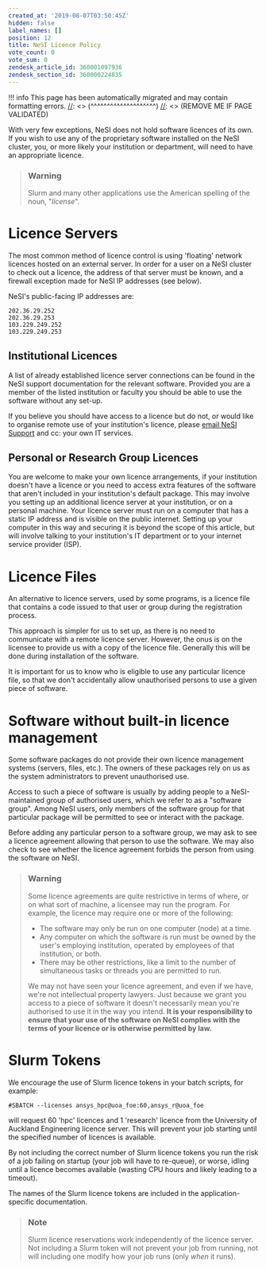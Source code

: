 ```yaml
---
created_at: '2019-08-07T03:50:45Z'
hidden: false
label_names: []
position: 12
title: NeSI Licence Policy
vote_count: 0
vote_sum: 0
zendesk_article_id: 360001097936
zendesk_section_id: 360000224835
---
```




[//]: <> (REMOVE ME IF PAGE VALIDATED)
[//]: <> (vvvvvvvvvvvvvvvvvvvv)
!!! info
    This page has been automatically migrated and may contain formatting errors.
[//]: <> (^^^^^^^^^^^^^^^^^^^^)
[//]: <> (REMOVE ME IF PAGE VALIDATED)

<p>With very few exceptions, NeSI does not hold software licences of its own. If you wish to use any of the proprietary software installed on the NeSI cluster, you, or more likely your institution or department, will need to have an appropriate licence.</p>
<blockquote class="blockquote-warning">
<h3 id="prerequisites">Warning</h3>
<p>Slurm and many other applications use the American spelling of the noun, "<em>license</em>".</p>
</blockquote>
<h1>Licence Servers</h1>
<p>The most common method of licence control is using 'floating' network licences hosted on an external server. In order for a user on a NeSI cluster to check out a licence, the address of that server must be known, and a firewall exception made for NeSI IP addresses (see below).</p>
<p>NeSI's public-facing IP addresses are:</p>
<pre><code>202.36.29.252
202.36.29.253
103.229.249.252
103.229.249.253</code></pre>
<h2>Institutional Licences</h2>
<p>A list of already established licence server connections can be found in the NeSI support documentation for the relevant software. Provided you are a member of the listed institution or faculty you should be able to use the software without any set-up.</p>
<p>If you believe you should have access to a licence but do not, or would like to organise remote use of your institution's licence, please <a href="mailto:support@nesi.org.nz" target="_self">email NeSI Support</a> and cc: your own IT services.</p>
<h2>Personal or Research Group Licences</h2>
<p>You are welcome to make your own licence arrangements, if your institution doesn't have a licence or you need to access extra features of the software that aren't included in your institution's default package. This may involve you setting up an additional licence server at your institution, or on a personal machine. Your licence server must run on a computer that has a static IP address and is visible on the public internet. Setting up your computer in this way and securing it is beyond the scope of this article, but will involve talking to your institution's IT department or to your internet service provider (ISP).</p>
<h1>Licence Files</h1>
<p>An alternative to licence servers, used by some programs, is a licence file that contains a code issued to that user or group during the registration process.</p>
<p>This approach is simpler for us to set up, as there is no need to communicate with a remote licence server. However, the onus is on the licensee to provide us with a copy of the licence file. Generally this will be done during installation of the software.</p>
<p>It is important for us to know who is eligible to use any particular licence file, so that we don't accidentally allow unauthorised persons to use a given piece of software.</p>
<h1>Software without built-in licence management</h1>
<p>Some software packages do not provide their own licence management systems (servers, files, etc.). The owners of these packages rely on us as the system administrators to prevent unauthorised use.</p>
<p>Access to such a piece of software is usually by adding people to a NeSI-maintained group of authorised users, which we refer to as a "software group". Among NeSI users, only members of the software group for that particular package will be permitted to see or interact with the package.</p>
<p>Before adding any particular person to a software group, we may ask to see a licence agreement allowing that person to use the software. We may also check to see whether the licence agreement forbids the person from using the software on NeSI.</p>
<blockquote class="blockquote-warning">
<h3 id="warning2">Warning</h3>
<p>Some licence agreements are quite restrictive in terms of where, or on what sort of machine, a licensee may run the program. For example, the licence may require one or more of the following:</p>
<ul>
<li>The software may only be run on one computer (node) at a time.</li>
<li>Any computer on which the software is run must be owned by the user's employing institution, operated by employees of that institution, or both.</li>
<li>There may be other restrictions, like a limit to the number of simultaneous tasks or threads you are permitted to run.</li>
</ul>
<p>We may not have seen your licence agreement, and even if we have, we're not intellectual property lawyers. Just because we grant you access to a piece of software it doesn't necessarily mean you're authorised to use it in the way you intend. <strong>It is your responsibility to ensure that your use of the software on NeSI complies with the terms of your licence or is otherwise permitted by law.</strong></p>
</blockquote>
<h1>Slurm Tokens<span style="font-size: 15px;"> </span>
</h1>
<p>We encourage the use of Slurm licence tokens in your batch scripts, for example:</p>
<pre><code>#SBATCH --licenses ansys_hpc@uoa_foe:60,ansys_r@uoa_foe</code></pre>
<p>will request 60 'hpc' licences and 1 'research' licence from the University of Auckland Engineering licence server. This will prevent your job starting until the specified number of licences is available.</p>
<p>By not including the correct number of Slurm licence tokens you run the risk of a job failing on startup (your job will have to re-queue), or worse, idling until a licence becomes available (wasting CPU hours and likely leading to a timeout).</p>
<p>The names of the Slurm licence tokens are included in the application-specific documentation.</p>
<blockquote class="blockquote-tip">
<h3 id="prerequisites">Note</h3>
<p>Slurm licence reservations work independently of the licence server. Not including a Slurm token will not prevent your job from running, not will including one modify how your job runs (only <em>when</em> it runs).</p>
</blockquote>